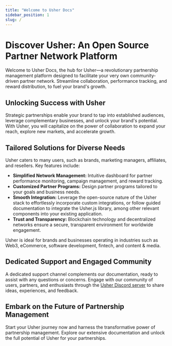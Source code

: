 ```yaml
---
title: "Welcome to Usher Docs"
sidebar_position: 1
slug: /
---
```


# Discover Usher: An Open Source Partner Network Platform

Welcome to Usher Docs, the hub for Usher—a revolutionary partnership management platform designed to facilitate your very own community-driven partner network. Streamline collaboration, performance tracking, and reward distribution, to fuel your brand's growth.

## Unlocking Success with Usher

Strategic partnerships enable your brand to tap into established audiences, leverage complementary businesses, and unlock your brand's potential. With Usher, you will capitalize on the power of collaboration to expand your reach, explore new markets, and accelerate growth.

## Tailored Solutions for Diverse Needs

Usher caters to many users, such as brands, marketing managers, affiliates, and resellers. Key features include:

- **Simplified Network Management:** Intuitive dashboard for partner performance monitoring, campaign management, and reward tracking.
- **Customized Partner Programs:** Design partner programs tailored to your goals and business needs.
- **Smooth Integration:** Leverage the open-source nature of the Usher stack to effortlessly incorporate custom integrations, or follow guided documentation to integrate the Usher.js library, among other relevant components into your existing application.
- **Trust and Transparency:** Blockchain technology and decentralized networks ensure a secure, transparent environment for worldwide engagement.

Usher is ideal for brands and businesses operating in industries such as Web3, eCommerce, software development, fintech, and content & media.

## Dedicated Support and Engaged Community

A dedicated support channel complements our documentation, ready to assist with any questions or concerns. Engage with our community of users, partners, and enthusiasts through the [Usher Discord server](https://go.usher.so/discord) to share ideas, experiences, and feedback.

## Embark on the Future of Partnership Management

Start your Usher journey now and harness the transformative power of partnership management. Explore our extensive documentation and unlock the full potential of Usher for your partnerships.